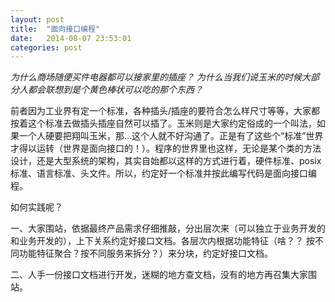```yaml
---
layout: post
title:  "面向接口编程"
date:   2014-08-07 23:53:01
categories: post
---
```



*为什么商场随便买件电器都可以接家里的插座？*
*为什么当我们说玉米的时候大部分人都会联想到是个黄色棒状可以吃的那个东西？*

前者因为工业界有定一个标准，各种插头/插座的要符合怎么样尺寸等等，大家都按着这个标准去做插头插座自然可以插了。玉米则是大家约定俗成的一个叫法，如果一个人硬要把翔叫玉米，那...这个人就不好沟通了。正是有了这些个“标准”世界才得以运转（世界是面向接口的！）。程序的世界里也这样，无论是某个类的方法设计，还是大型系统的架构，其实自始都以这样的方式进行着，硬件标准、posix标准、语言标准、头文件。所以，约定好一个标准并按此编写代码是面向接口编程。

如何实践呢？

一、大家围站，依据最终产品需求仔细推敲，分出层次来（可以独立于业务开发的和业务开发的），上下关系约定好接口文档。各层次内根据功能特征（啥？？ 按不同功能特征聚合？按不同服务来拆分？）来分块，约定好接口文档。

二、人手一份接口文档进行开发，迷糊的地方查文档，没有的地方再召集大家围站。